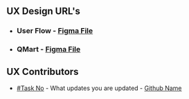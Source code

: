 ## UX Design URL's
- ### User Flow - [Figma File](https://www.figma.com/team_invite/redeem/55tuosQzDHHyH5pBXYpq2X)
- ### QMart - [Figma File](https://www.figma.com/file/nkEJiM13vzSj8yQOuK9OKh/QMart-UX?node-id=3%3A2)

## UX Contributors
- [#Task No]() - What updates you are updated - [Github Name](Profile_URL)